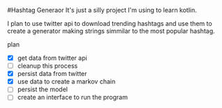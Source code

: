 #Hashtag Generaor
It's just a silly project I'm using to learn kotlin.

I plan to use twitter api to download trending hashtags and use them to create a generator making strings simmilar to the most popular hashtag.

plan 
+[x] get data from twitter api 
+[ ] cleanup this process
+[x] persist data from twitter
+[X] use data to create a markov chain
+[ ] persist the model
+[ ] create an interface to run the program 